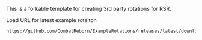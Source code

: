This is a forkable template for creating 3rd party rotations for RSR.

Load URL for latest example rotaiton
```
https://github.com/CombatReborn/ExampleRotations/releases/latest/download/ExampleRotations.dll
```
